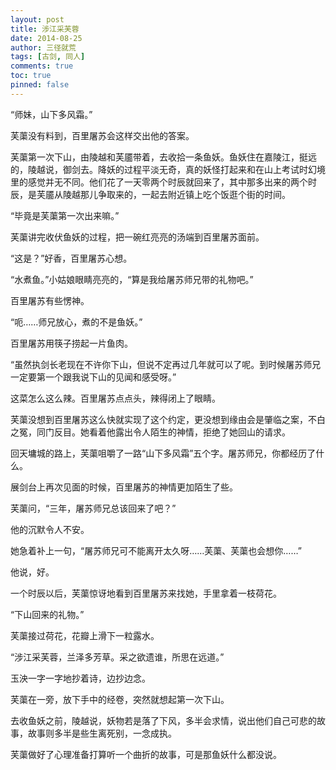 ```yaml
---
layout: post
title: 涉江采芙蓉
date: 2014-08-25
author: 三径就荒
tags: [古剑, 同人]
comments: true
toc: true
pinned: false
---
```



“师妹，山下多风霜。”

芙蕖没有料到，百里屠苏会这样交出他的答案。




芙蕖第一次下山，由陵越和芙靥带着，去收拾一条鱼妖。鱼妖住在嘉陵江，挺远的，陵越说，御剑去。降妖的过程平淡无奇，真的妖怪打起来和在山上考试时幻境里的感觉并无不同。他们花了一天零两个时辰就回来了，其中那多出来的两个时辰，是芙靥从陵越那儿争取来的，一起去附近镇上吃个饭逛个街的时间。

“毕竟是芙蕖第一次出来嘛。”




芙蕖讲完收伏鱼妖的过程，把一碗红亮亮的汤端到百里屠苏面前。

“这是？”好香，百里屠苏心想。

“水煮鱼。”小姑娘眼睛亮亮的，“算是我给屠苏师兄带的礼物吧。”

百里屠苏有些愣神。

“呃……师兄放心，煮的不是鱼妖。”

百里屠苏用筷子捞起一片鱼肉。

“虽然执剑长老现在不许你下山，但说不定再过几年就可以了呢。到时候屠苏师兄一定要第一个跟我说下山的见闻和感受呀。”

这菜怎么这么辣。百里屠苏点点头，辣得闭上了眼睛。




芙蕖没想到百里屠苏这么快就实现了这个约定，更没想到缘由会是肇临之案，不白之冤，同门反目。她看着他露出令人陌生的神情，拒绝了她回山的请求。

回天墉城的路上，芙蕖咀嚼了一路“山下多风霜”五个字。屠苏师兄，你都经历了什么。




展剑台上再次见面的时候，百里屠苏的神情更加陌生了些。

芙蕖问，“三年，屠苏师兄总该回来了吧？”

他的沉默令人不安。

她急着补上一句，“屠苏师兄可不能离开太久呀……芙蕖、芙蕖也会想你……”

他说，好。




一个时辰以后，芙蕖惊讶地看到百里屠苏来找她，手里拿着一枝荷花。

“下山回来的礼物。”

芙蕖接过荷花，花瓣上滑下一粒露水。




“涉江采芙蓉，兰泽多芳草。采之欲遗谁，所思在远道。”

玉泱一字一字地抄着诗，边抄边念。

芙蕖在一旁，放下手中的经卷，突然就想起第一次下山。

去收鱼妖之前，陵越说，妖物若是落了下风，多半会求情，说出他们自己可悲的故事，故事则多半是些生离死别，一念成执。

芙蕖做好了心理准备打算听一个曲折的故事，可是那鱼妖什么都没说。

